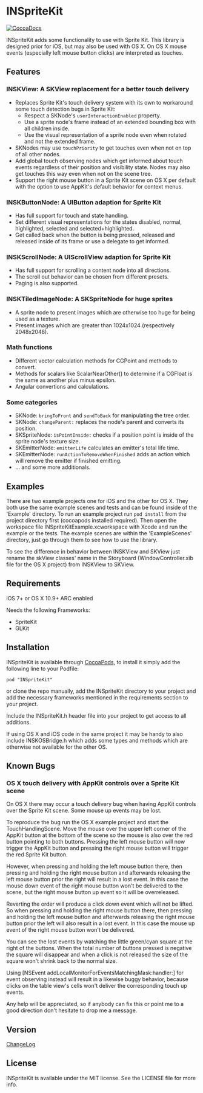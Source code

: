 # INSpriteKit

[![CocoaDocs](http://cocoapod-badges.herokuapp.com/v/INSpriteKit/badge.png)](http://cocoadocs.org/docsets/INSpriteKit)

INSpriteKit adds some functionality to use with Sprite Kit.
This library is designed prior for iOS, but may also be used with OS X. On OS X mouse events (especially left mouse button clicks) are interpreted as touches.


## Features

### INSKView: A SKView replacement for a better touch delivery
- Replaces Sprite Kit's touch delivery system with its own to workaround some touch detection bugs in Sprite Kit:
  - Respect a SKNode's `userInteractionEnabled` property.
  - Use a sprite node's frame instead of an extended bounding box with all children inside.
  - Use the visual representation of a sprite node even when rotated and not the extended frame.
- SKNodes may use `touchPriority` to get touches even when not on top of all other nodes.
- Add global touch observing nodes which get informed about touch events regardless of their position and visibility state. Nodes may also get touches this way even when not on the scene tree.
- Support the right mouse button in a Sprite Kit scene on OS X per default with the option to use AppKit's default behavior for context menus.

### INSKButtonNode: A UIButton adaption for Sprite Kit
- Has full support for touch and state handling.
- Set different visual representations for the states disabled, normal, highlighted, selected and selected+highlighted.
- Get called back when the button is being pressed, released and released inside of its frame or use a delegate to get informed.

### INSKScrollNode: A UIScrollView adaption for Sprite Kit
- Has full support for scrolling a content node into all directions.
- The scroll out behavior can be chosen from different presets.
- Paging is also supported.

### INSKTiledImageNode: A SKSpriteNode for huge sprites
- A sprite node to present images which are otherwise too huge for being used as a texture.
- Present images which are greater than 1024x1024 (respectively 2048x2048).

### Math functions
- Different vector calculation methods for CGPoint and methods to convert.
- Methods for scalars like ScalarNearOther() to determine if a CGFloat is the same as another plus minus epsilon.
- Angular convertions and calculations.

### Some categories
- SKNode: `bringToFront` and `sendToBack` for manipulating the tree order.
- SKNode: `changeParent:` replaces the node's parent and converts its position.
- SKSpriteNode: `isPointInside:` checks if a position point is inside of the sprite node's texture size.
- SKEmitterNode: `emitterLife` calculates an emitter's total life time.
- SKEmitterNode: `runActionToRemoveWhenFinished` adds an action which will remove the emitter if finished emitting.
- ... and some more additionals.


## Examples

There are two example projects one for iOS and the other for OS X. They both use the same example scenes and tests and can be found inside of the 'Example' directory.
To run an example project run `pod install` from the project directory first (cocoapods installed required).
Then open the workspace file INSpriteKitExample.xcworkspace with Xcode and run the example or the tests.
The example scenes are within the 'ExampleScenes' directory, just go through them to see how to use the library.

To see the difference in behavior between INSKView and SKView just rename the skView classes' name in the Storyboard (WindowController.xib file for the OS X project) from INSKView to SKView.


## Requirements

iOS 7+ or OS X 10.9+
ARC enabled

Needs the following Frameworks:
- SpriteKit
- GLKit


## Installation

INSpriteKit is available through [CocoaPods](http://cocoapods.org), to install it simply add the following line to your Podfile:

    pod "INSpriteKit"

or clone the repo manually, add the INSpriteKit directory to your project and add the necessary frameworks mentioned in the requirements section to your project.

Include the INSpriteKit.h header file into your project to get access to all additions.

If using OS X and iOS code in the same project it may be handy to also include INSKOSBridge.h which adds some types and methods which are otherwise not available for the other OS.


## Known Bugs

### OS X touch delivery with AppKit controls over a Sprite Kit scene
On OS X there may occur a touch delivery bug when having AppKit controls over the Sprite Kit scene. Some mouse up events may be lost.

To reproduce the bug run the OS X example project and start the TouchHandlingScene. Move the mouse over the upper left corner of the AppKit button at the bottom of the scene so the mouse is also over the red button pointing to both buttons.
Pressing the left mouse button will now trigger the AppKit button and pressing the right mouse button will trigger the red Sprite Kit button.

However, when pressing and holding the left mouse button there, then pressing and holding the right mouse button and afterwards releasing the left mouse button prior the right will result in a lost event. In this case the mouse down event of the right mouse button won't be delivered to the scene, but the right mouse button up event so it will be overreleased.

Reverting the order will produce a click down event which will not be lifted. So when pressing and holding the right mouse button there, then pressing and holding the left mouse button and afterwards releasing the right mouse button prior the left will also result in a lost event. In this case the mouse up event of the right mouse button won't be delivered.

You can see the lost events by watching the little green/cyan square at the right of the buttons. When the total number of buttons pressed is negative the square will disappear and when a click is not released the size of the square won't shrink back to the normal size.

Using [NSEvent addLocalMonitorForEventsMatchingMask:handler:] for event observing instead will result in a likewise buggy behavior, because clicks on the table view's cells won't deliver the corresponding touch up events.

Any help will be appreciated, so if anybody can fix this or point me to a good direction don't hesitate to drop me a message.


## Version

[ChangeLog](./CHANGELOG.md)


## License

INSpriteKit is available under the MIT license. See the LICENSE file for more info.

